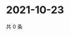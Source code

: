 # 2021-10-23

共 0 条

<!-- BEGIN WEIBO -->
<!-- 最后更新时间 Sat Oct 23 2021 11:08:54 GMT+0800 (China Standard Time) -->

<!-- END WEIBO -->
